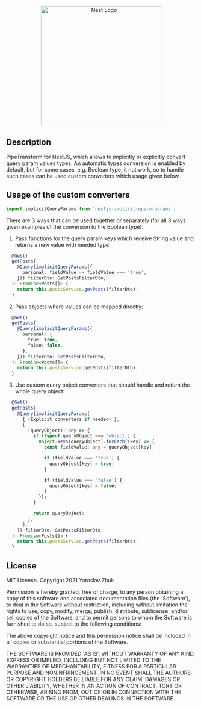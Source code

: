 <p align="center">
  <a href="http://nestjs.com/" target="blank"><img src="https://nestjs.com/img/logo_text.svg" width="320" alt="Nest Logo" /></a>
</p>

[travis-image]: https://api.travis-ci.org/nestjs/nest.svg?branch=master
[travis-url]: https://travis-ci.org/nestjs/nest
[linux-image]: https://img.shields.io/travis/nestjs/nest/master.svg?label=linux
[linux-url]: https://travis-ci.org/nestjs/nest

## Description

PipeTransform for NestJS, which allows to implicitly or explicitly convert query param values types. An automatic types conversion is enabled by default, but for some cases, e.g. Boolean type, it not work, so to handle such cases can be used custom converters which usage given below.

## Usage of the custom converters

```typescript
import implicitQueryParams from 'nestjs-implicit-query-params';
```

There are 3 ways that can be used together or separately (for all 3 ways given examples of the conversion to the Boolean type):
1. Pass functions for the query param keys which receive String value and returns a new value with needed type:

```typescript
  @Get()
  getPosts(
    @Query(implicitQueryParams({
      personal: fieldValue => fieldValue === 'true',
    })) filterDto: GetPostsFilterDto,
  ): Promise<Posts[]> {
    return this.postsService.getPosts(filterDto);
  }
```

2. Pass objects where values can be mapped directly:

```typescript
  @Get()
  getPosts(
    @Query(implicitQueryParams({
      personal: {
        true: true,
        false: false,
      },
    })) filterDto: GetPostsFilterDto,
  ): Promise<Posts[]> {
    return this.postsService.getPosts(filterDto);
  }
```

3. Use custom query object converters that should handle and return the whole query object:

```typescript
  @Get()
  getPosts(
    @Query(implicitQueryParams(
      { <Explicit converters if needed> },
      [
        (queryObject): any => {
          if (typeof queryObject === 'object') {
            Object.keys(queryObject).forEach((key) => {
              const fieldValue: any = queryObject[key];

              if (fieldValue === 'true') {
                queryObject[key] = true;
              }

              if (fieldValue === 'false') {
                queryObject[key] = false;
              }
            });
          }

          return queryObject;
        },
      ],
    )) filterDto: GetPostsFilterDto,
  ): Promise<Posts[]> {
    return this.postsService.getPosts(filterDto);
  }
```

## License

MIT License. Copyright 2021 Yaroslav Zhuk

Permission is hereby granted, free of charge, to any person obtaining
a copy of this software and associated documentation files (the
'Software'), to deal in the Software without restriction, including
without limitation the rights to use, copy, modify, merge, publish,
distribute, sublicense, and/or sell copies of the Software, and to
permit persons to whom the Software is furnished to do so, subject to
the following conditions:

The above copyright notice and this permission notice shall be
included in all copies or substantial portions of the Software.

THE SOFTWARE IS PROVIDED 'AS IS', WITHOUT WARRANTY OF ANY KIND,
EXPRESS OR IMPLIED, INCLUDING BUT NOT LIMITED TO THE WARRANTIES OF
MERCHANTABILITY, FITNESS FOR A PARTICULAR PURPOSE AND NONINFRINGEMENT.
IN NO EVENT SHALL THE AUTHORS OR COPYRIGHT HOLDERS BE LIABLE FOR ANY
CLAIM, DAMAGES OR OTHER LIABILITY, WHETHER IN AN ACTION OF CONTRACT,
TORT OR OTHERWISE, ARISING FROM, OUT OF OR IN CONNECTION WITH THE
SOFTWARE OR THE USE OR OTHER DEALINGS IN THE SOFTWARE.
